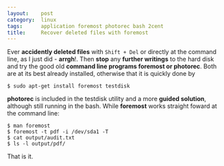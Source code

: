 ```yaml
---
layout:    post
category:  linux
tags:      application foremost photorec bash 2cent
title:     Recover deleted files with foremost
---
```

Ever **accidently deleted files** with `Shift + Del` or directly at the command line, as I just did - **arrgh**!. Then **stop** any **further writings** to the hard disk and try the good old **command line programs foremost or photorec**. Both are at its best already installed, otherwise that it is quickly done by

    $ sudo apt-get install foremost testdisk

**photorec** is included in the testdisk utility and a more **guided solution**, although still running in the bash. While **foremost** works straight foward at the command line: 

    $ man foremost
    $ foremost -t pdf -i /dev/sda1 -T
    $ cat output/audit.txt
    $ ls -l output/pdf/

That is it.

